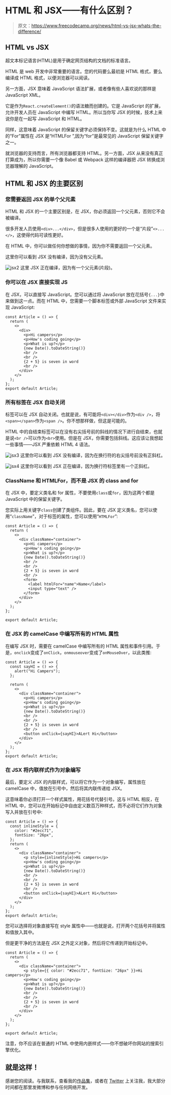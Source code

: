 # HTML 和 JSX——有什么区别？

> 原文：<https://www.freecodecamp.org/news/html-vs-jsx-whats-the-difference/>

## HTML vs JSX

超文本标记语言(HTML)是用于确定网页结构的文档的标准语言。

HTML 是 web 开发中非常重要的语言。您的代码要么最初是 HTML 格式，要么编译成 HTML 格式，以便浏览器可以阅读。

另一方面，JSX 意味着 JavaScript 语法扩展，或者像有些人喜欢说的那样是 JavaScript XML。

它是作为`React.createElement()`的语法糖而创建的。它是 JavaScript 的扩展，允许开发人员在 JavaScript 中编写 HTML。所以当你写 JSX 的时候，技术上来说你是在一起写 JavaScript 和 HTML。

同样，这意味着 JavaScript 的保留关键字必须保持不变。这就是为什么 HTML 中的“For”属性在 JSX 是“HTMLFor ”,因为“for”是最常见的 JavaScript 保留关键字之一。

就浏览器的支持而言，所有浏览器都支持 HTML。另一方面，JSX 从来没有真正打算成为，所以你需要一个像 Babel 或 Webpack 这样的编译器把 JSX 转换成浏览器理解的 JavaScript。

## HTML 和 JSX 的主要区别

### 您需要返回 JSX 的单个父元素

HTML 和 JSX 的一个主要区别是，在 JSX，你必须返回一个父元素，否则它不会被编译。

很多开发人员使用`<div>...</div>`，但是很多人使用的更好的一个是“片段”`<>...</>`，这使得代码可读性更好。

在 HTML 中，你可以做任何你想做的事情，因为你不需要返回一个父元素。

这里你可以看到 JSX 没有编译，因为没有父元素。

![jsx2](img/758fb86bcb8a372e19a83a4bf07dbf64.png)
这里 JSX 正在编译，因为有一个父元素(片段)。

### 你可以在 JSX 直接实现 JS

在 JSX，可以直接写 JavaScript。您可以通过将 JavaScript 放在花括号`{...}`中来做到这一点。而在 HTML 中，您需要一个脚本标签或外部 JavaScript 文件来实现 JavaScript:

```
const Article = () => {
  return (
    <>
      <div>
        <p>Hi campers</p>
        <p>How's coding going</p>
        <p>What is up?</p>
        {new Date().toDateString()}
        <br />
        <br />
        {2 + 5} is seven in word
        <br />
      </div>
    </>
  );
};
export default Article; 
```

### 所有标签在 JSX 自动关闭

标签可以在 JSX 自动关闭。也就是说，有可能将`<div></div>`作为`<div />`，将`<span></span>`作为`<span />`。你不想那样做，但这是可能的。

HTML 中的自结束标签可以在没有右尖括号前的斜线的情况下进行自结束，也就是说`<br />`可以作为`<br>`使用。但是在 JSX，你需要包括斜线。这应该让我想起一些事情——JSX 严重依赖 HTML 4 语法。

![jsx3](img/6146fc826f969b8763de137b7219962c.png)
这里你可以看到 JSX 没有编译，因为在换行符的右尖括号前没有正斜杠。

![jsx4](img/41293fb340cbf83bb8670a1c75b593b3.png)
这里你可以看到 JSX 正在编译，因为换行符标签里有一个正斜杠。

### ClassName 和 HTMLFor，而不是 JSX 的 class and for

在 JSX 中，要定义类名和 for 属性，不要使用`class`或`for`，因为这两个都是 JavaScript 中的保留关键字。

您实际上用关键字`class`创建了类组件。因此，要在 JSX 定义类名，您可以使用“`className`”，对于标签的属性，您可以使用“`HTMLFor`”:

```
const Article = () => {
  return (
    <>
      <div className="container">
        <p>Hi campers</p>
        <p>How's coding going</p>
        <p>What is up?</p>
        {new Date().toDateString()}
        <br />
        <br />
        {2 + 5} is seven in word
        <br />
        <form>
          <label htmlFor="name">Name</label>
          <input type="text" />
        </form>
      </div>
    </>
  );
};

export default Article; 
```

### 在 JSX 的 camelCase 中编写所有的 HTML 属性

在编写 JSX 时，需要在 camelCase 中编写所有的 HTML 属性和事件引用。于是，`onclick`变成了`onClick`，`onmouseover`变成了`onMouseOver`，以此类推:

```
const Article = () => {
  const sayHI = () => {
    alert("Hi Campers");
  };

  return (
    <>
      <div className="container">
        <p>Hi campers</p>
        <p>How's coding going</p>
        <p>What is up?</p>
        {new Date().toDateString()}
        <br />
        <br />
        {2 + 5} is seven in word
        <br />
        <button onClick={sayHI}>ALert Hi</button>
      </div>
    </>
  );
};
export default Article; 
```

### 在 JSX 将内联样式作为对象编写

最后，要定义 JSX 的内联样式，可以将它作为一个对象编写，属性放在 camelCase 中，值放在引号中，然后将其内联传递给 JSX。

这意味着你必须打开一个样式属性，用花括号代替引号。这与 HTML 相反，在 HTML 中，您可以在开始标记中自由定义数百万种样式，而不必将它们作为对象写入并放在引号中:

```
const Article = () => {
  const inlineStyle = {
    color: "#2ecc71",
    fontSize: "26px",
  };
  return (
    <>
      <div className="container">
        <p style={inlineStyle}>Hi campers</p>
        <p>How's coding going</p>
        <p>What is up?</p>
        {new Date().toDateString()}
        <br />
        <br />
        {2 + 5} is seven in word
        <br />
        <button onClick={sayHI}>ALert Hi</button>
      </div>
    </>
  );
};
export default Article; 
```

您可以选择将对象直接写在 style 属性中——也就是说，打开两个花括号并将属性和值放入其中。

但是更干净的方法是在 JSX 之外定义对象，然后将它传递到开始标记中。

```
const Article = () => {
  return (
    <>
      <div className="container">
        <p style={{ color: "#2ecc71", fontSize: "26px" }}>Hi campers</p>
        <p>How's coding going</p>
        <p>What is up?</p>
        {new Date().toDateString()}
        <br />
        <br />
        {2 + 5} is seven in word
        <br />
      </div>
    </>
  );
};

export default Article; 
```

注意，你不应该在普通的 HTML 中使用内嵌样式——你不想破坏你网站的搜索引擎优化。

## 就是这样！

感谢您的阅读。与我联系，查看我的[作品集](https://www.freecodecamp.org/news/html-vs-jsx-whats-the-difference/ksound22.github.io)，或者在 [Twitter](https://twitter.com/koladechris) 上关注我，我大部分时间都在那里发微博和参与任何网络开发。